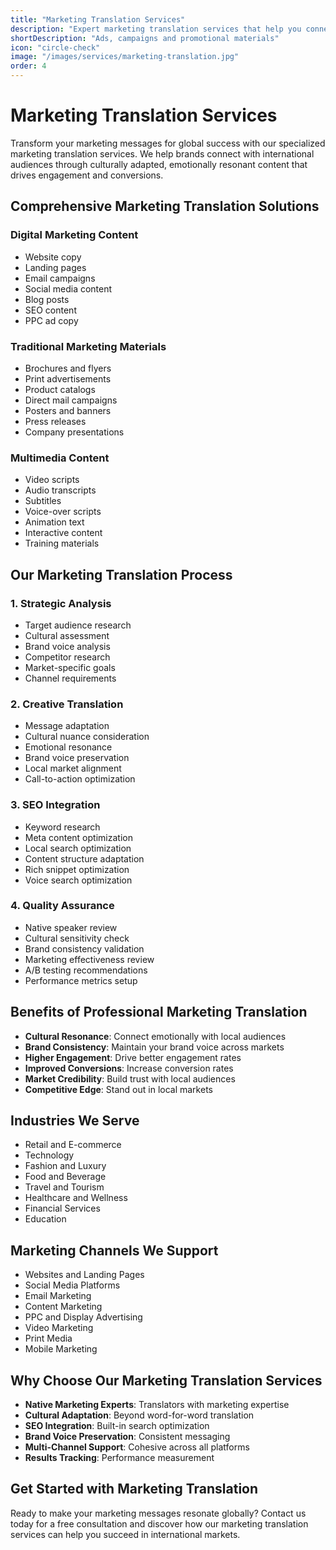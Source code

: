 ```yaml
---
title: "Marketing Translation Services"
description: "Expert marketing translation services that help you connect with global audiences through culturally resonant, persuasive content."
shortDescription: "Ads, campaigns and promotional materials"
icon: "circle-check"
image: "/images/services/marketing-translation.jpg"
order: 4
---
```


# Marketing Translation Services

Transform your marketing messages for global success with our specialized marketing translation services. We help brands connect with international audiences through culturally adapted, emotionally resonant content that drives engagement and conversions.

## Comprehensive Marketing Translation Solutions

### Digital Marketing Content
- Website copy
- Landing pages
- Email campaigns
- Social media content
- Blog posts
- SEO content
- PPC ad copy

### Traditional Marketing Materials
- Brochures and flyers
- Print advertisements
- Product catalogs
- Direct mail campaigns
- Posters and banners
- Press releases
- Company presentations

### Multimedia Content
- Video scripts
- Audio transcripts
- Subtitles
- Voice-over scripts
- Animation text
- Interactive content
- Training materials

## Our Marketing Translation Process

### 1. Strategic Analysis
- Target audience research
- Cultural assessment
- Brand voice analysis
- Competitor research
- Market-specific goals
- Channel requirements

### 2. Creative Translation
- Message adaptation
- Cultural nuance consideration
- Emotional resonance
- Brand voice preservation
- Local market alignment
- Call-to-action optimization

### 3. SEO Integration
- Keyword research
- Meta content optimization
- Local search optimization
- Content structure adaptation
- Rich snippet optimization
- Voice search optimization

### 4. Quality Assurance
- Native speaker review
- Cultural sensitivity check
- Brand consistency validation
- Marketing effectiveness review
- A/B testing recommendations
- Performance metrics setup

## Benefits of Professional Marketing Translation

- **Cultural Resonance**: Connect emotionally with local audiences
- **Brand Consistency**: Maintain your brand voice across markets
- **Higher Engagement**: Drive better engagement rates
- **Improved Conversions**: Increase conversion rates
- **Market Credibility**: Build trust with local audiences
- **Competitive Edge**: Stand out in local markets

## Industries We Serve

- Retail and E-commerce
- Technology
- Fashion and Luxury
- Food and Beverage
- Travel and Tourism
- Healthcare and Wellness
- Financial Services
- Education

## Marketing Channels We Support

- Websites and Landing Pages
- Social Media Platforms
- Email Marketing
- Content Marketing
- PPC and Display Advertising
- Video Marketing
- Print Media
- Mobile Marketing

## Why Choose Our Marketing Translation Services

- **Native Marketing Experts**: Translators with marketing expertise
- **Cultural Adaptation**: Beyond word-for-word translation
- **SEO Integration**: Built-in search optimization
- **Brand Voice Preservation**: Consistent messaging
- **Multi-Channel Support**: Cohesive across all platforms
- **Results Tracking**: Performance measurement

## Get Started with Marketing Translation

Ready to make your marketing messages resonate globally? Contact us today for a free consultation and discover how our marketing translation services can help you succeed in international markets.